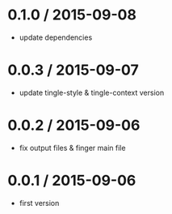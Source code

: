 
0.1.0 / 2015-09-08
==================

 * update dependencies

0.0.3 / 2015-09-07
==================

 * update tingle-style & tingle-context version

0.0.2 / 2015-09-06
==================

 * fix output files & finger main file

0.0.1 / 2015-09-06
==================

 * first version
